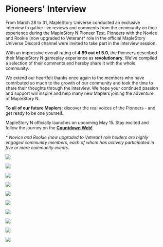 # Pioneers' Interview

From March 28 to 31, MapleStory Universe conducted an exclusive interview to gather live reviews and comments from the community on their experience during the MapleStory N Pioneer Test. Pioneers with the Novice and Rookie (now upgraded to Veteran)\* role in the official MapleStory Universe Discord channel were invited to take part in the interview session.

With an impressive overall rating of **4.89 out of 5.0**, the Pioneers described their MapleStory N gameplay experience as **revolutionary**. We've compiled a selection of their comments and hereby share it with the whole community.

We extend our heartfelt thanks once again to the members who have contributed so much to the growth of our community and took the time to share their thoughts through the interview. We hope your continued passion and support will inspire and help many new Maplers joining the adventure of MapleStory N.

**To all of our future Maplers:** discover the real voices of the Pioneers - and get ready to be one yourself.

MapleStory N officially launches on upcoming May 15. Stay excited and follow the journey on the [**Countdown Web!**](https://msu.io/maplestoryn/launch-countdown)

_\* Novice and Rookie (now upgraded to Veteran) role holders are highly engaged community members, each of whom has actively participated in five or more community events._

![](images/community/image_1747236440949_234.png)

![](images/community/image_1747236440949_720.png)

![](images/community/image_1747236440949_555.png)

![](images/community/image_1747236440949_673.png)

![](images/community/image_1747236440949_391.png)

![](images/community/image_1747236440949_32.png)

![](images/community/image_1747236440949_771.png)

![](images/community/image_1747236440949_24.png)

![](images/community/image_1747236440949_695.png)

![](images/community/image_1747236440949_560.png)